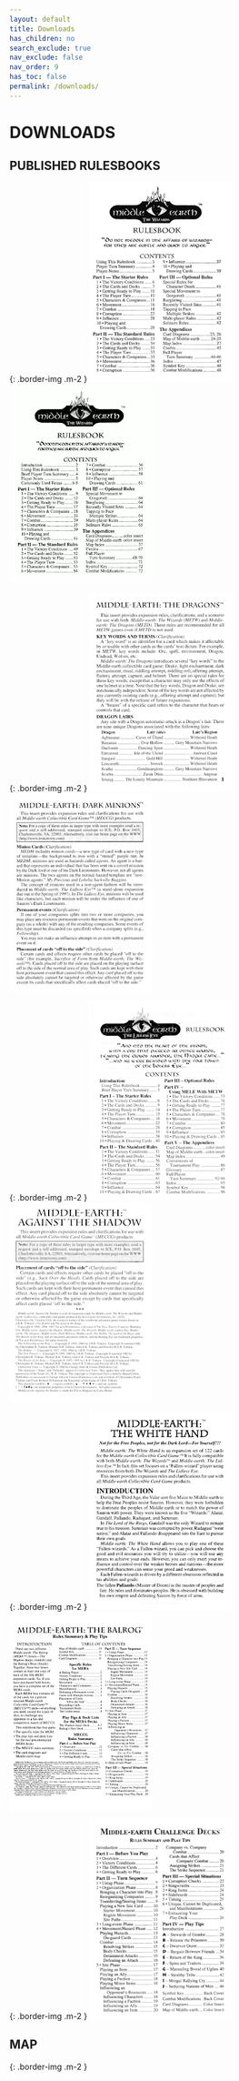```yaml
---
layout: default
title: Downloads
has_children: no
search_exclude: true
nav_exclude: false
nav_order: 9
has_toc: false
permalink: /downloads/
---
```


<style>
  .border-img {
  border:5px double black;
  }
</style>

# DOWNLOADS

## PUBLISHED RULESBOOKS

{: .border-img .m-2 }
[![](/assets/images/metw-ltd-cover.gif)](/assets/files/Middle-earth%20The%20Wizards%20Limited.pdf) [![](/assets/images/metw-unltd-cover.gif)](/assets/files/Middle-earth%20The%20Wizards%20Unlimited.pdf)

{: .border-img .m-2 }
[![](/assets/images/metd-cover.gif)](/assets/files/Middle-earth%20The%20Dragons.pdf) [![](/assets/images/medm-cover.gif)](/assets/files/Middle-earth%20Dark%20Minions.pdf)

{: .border-img .m-2 }
[![](/assets/images/mele-cover.gif)](/assets/files/Middle-earth%20The%20Lidless%20Eye.pdf) [![](/assets/images/meas-cover.gif)](/assets/files/Middle-earth%20Against%20The%20Shadow.pdf)

{: .border-img .m-2 }
[![](/assets/images/mewh-cover.gif)](/assets/files/Middle-earth%20The%20White%20Hand.pdf) [![](/assets/images/meba-cover.gif)](/assets/files/Middle-earth%20The%20Balrog.pdf)

{: .border-img .m-2 }
[![](/assets/images/mecd-cover.gif)](/assets/files/Middle-earth%20Challenge%20Decks.pdf)

## MAP

{: .border-img .m-2 }
[![]()]() [![]()]()

